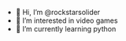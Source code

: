 - 👋 Hi, I’m @rockstarsolider
- 👀 I’m interested in video games
- 🌱 I’m currently learning python 

<!---
rockstarsolider/rockstarsolider is a ✨ special ✨ repository because its `README.md` (this file) appears on your GitHub profile.
You can click the Preview link to take a look at your changes.
--->
